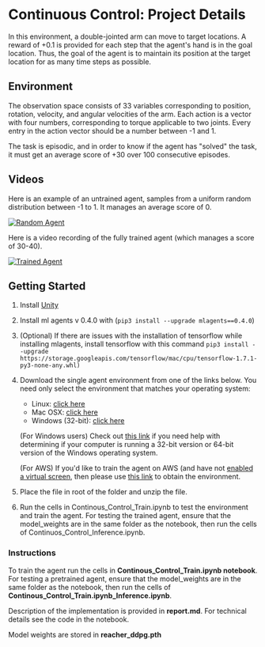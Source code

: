 
# Continuous Control: Project Details

In this environment, a double-jointed arm can move to target locations. A reward of +0.1 is provided for each step that the agent's hand is in the goal location. Thus, the goal of the agent is to maintain its position at the target location for as many time steps as possible. 

## Environment

The observation space consists of 33 variables corresponding to position, rotation, velocity, and angular velocities of the arm. Each action is a vector with four numbers, corresponding to torque applicable to two joints. Every entry in the action vector should be a number between -1 and 1.


The task is episodic, and in order to know if the agent has "solved" the task, it must get an average score of +30 over 100 consecutive episodes.

## Videos
Here is an example of an untrained agent, samples from a uniform random  distribution between -1 to 1. It manages an average score of 0.


[![Random Agent](https://img.youtube.com/vi/aVyJsIQ_Qbk/0.jpg)](https://youtu.be/aVyJsIQ_Qbk "Random Agent")

Here is a video recording of the fully trained agent (which manages a score of 30-40).

[![Trained Agent](https://img.youtube.com/vi/sWK1l8EXcEs/0.jpg)](https://youtu.be/sWK1l8EXcEs "Trained Agent")



## Getting Started

1. Install [Unity](https://unity3d.com/get-unity/download)
2. Install ml agents v 0.4.0 with (`pip3 install --upgrade mlagents==0.4.0`)
3. (Optional) If there are issues with the installation of tensorflow while installing mlagents, install tensorflow with this command `pip3 install --upgrade https://storage.googleapis.com/tensorflow/mac/cpu/tensorflow-1.7.1-py3-none-any.whl)`
4. Download the single agent environment from one of the links below. You need only select the environment that matches your operating system:
   * Linux: [click here](https://s3-us-west-1.amazonaws.com/udacity-drlnd/P2/Reacher/one_agent/Reacher_Linux.zip)
   * Mac OSX: [click here](https://s3-us-west-1.amazonaws.com/udacity-drlnd/P2/Reacher/one_agent/Reacher.app.zip)
   * Windows (32-bit): [click here](https://s3-us-west-1.amazonaws.com/udacity-drlnd/P2/Reacher/one_agent/Reacher_Windows_x86.zip)
   
    (For Windows users) Check out [this link](https://support.microsoft.com/en-us/help/827218/how-to-determine-whether-a-computer-is-running-a-32-bit-version-or-64) if you need help with determining if your computer is running a 32-bit version or 64-bit version of the Windows operating system.

    (For AWS) If you'd like to train the agent on AWS (and have not [enabled a virtual screen](https://github.com/Unity-Technologies/ml-agents/blob/master/docs/Training-on-Amazon-Web-Service.md), then please use [this link](https://s3-us-west-1.amazonaws.com/udacity-drlnd/P2/Reacher/one_agent/Reacher_Linux_NoVis.zip ) to obtain the environment.

5. Place the file in root of the folder and unzip the file.

6. Run the cells in Continous_Control_Train.ipynb to test the environment and train the agent. For testing the trained agent, ensure that the model_weights are in the same folder as the notebook, then run the cells of Continuos_Control_Inference.ipynb.

### Instructions

To train the agent run  the cells in **Continous_Control_Train.ipynb notebook**. For testing a pretrained agent, ensure that the model_weights are in the same folder as the notebook, then run the cells of **Continous_Control_Train.ipynb_Inference.ipynb**.

Description of the implementation is provided in **report.md**. For technical details see the code in the notebook.

Model weights are stored in **reacher_ddpg.pth**











